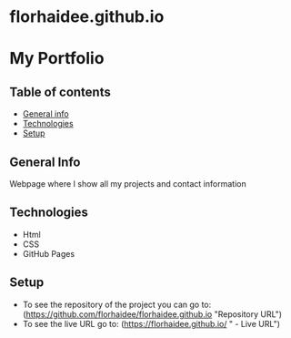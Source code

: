 # florhaidee.github.io
# My Portfolio

## Table of contents
* [General info](#general-info)
* [Technologies](#technologies)
* [Setup](#setup)

## General Info
 Webpage where I show all my projects and contact information

## Technologies
* Html 
* CSS
* GitHub Pages

## Setup
* To see the repository of the project you can go to:
 (https://github.com/florhaidee/florhaidee.github.io "Repository URL")
* To see the live URL go to: (https://florhaidee.github.io/ " - Live URL")
